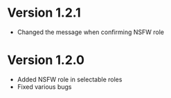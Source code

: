 # Version 1.2.1
- Changed the message when confirming NSFW role

# Version 1.2.0
- Added NSFW role in selectable roles
- Fixed various bugs